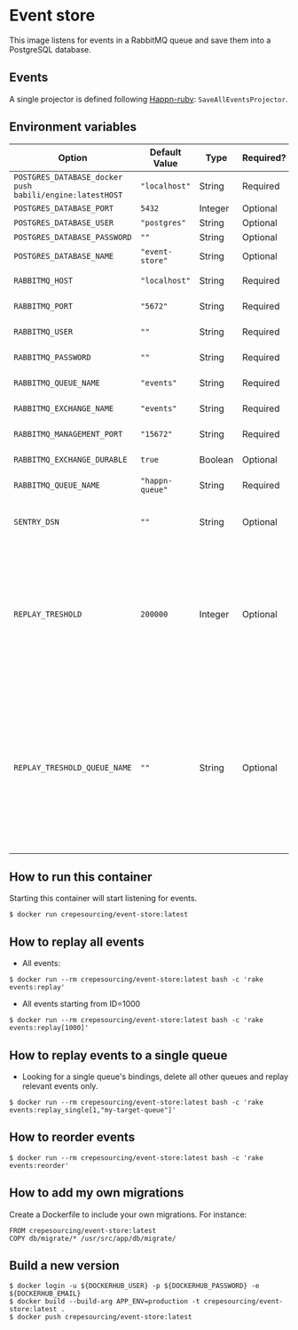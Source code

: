 # Event store

This image listens for events in a RabbitMQ queue and save them into a PostgreSQL database.


## Events

A single projector is defined following [Happn-ruby](https://github.com/crepesourcing/happn-ruby): `SaveAllEventsProjector`.

## Environment variables

| Option | Default Value | Type | Required? | Description  | Example |
| ---- | ----- | ------ | ----- | ------ | ----- |
| `POSTGRES_DATABASE_docker push babili/engine:latestHOST` | `"localhost"`| String | Required | | `"192.168.42.42"` |
| `POSTGRES_DATABASE_PORT` | `5432`| Integer | Optional | | `4242` |
| `POSTGRES_DATABASE_USER` | `"postgres"`| String | Optional | | `"root"`|
| `POSTGRES_DATABASE_PASSWORD` | `""`| String | Optional | | `"12345"`|
| `POSTGRES_DATABASE_NAME` | `"event-store"`| String | Optional | | `"freezed-events"` | 
| `RABBITMQ_HOST` | `"localhost"` | String | Required | See [Happn's documentation](https://github.com/crepesourcing/happn-ruby)  | `"192.168.42.42"` |
| `RABBITMQ_PORT` | `"5672"` | String | Required | See [Happn's documentation](https://github.com/crepesourcing/happn-ruby)  | `"1234"` |
| `RABBITMQ_USER` | `""` | String | Required | See [Happn's documentation](https://github.com/crepesourcing/happn-ruby)  | `"root"` |
| `RABBITMQ_PASSWORD` | `""` | String | Required | See [Happn's documentation](https://github.com/crepesourcing/happn-ruby)  | `"pouet"` |
| `RABBITMQ_QUEUE_NAME` | `"events"` | String | Required | See [Happn's documentation](https://github.com/crepesourcing/happn-ruby)  | `"myproject"` |
| `RABBITMQ_EXCHANGE_NAME` | `"events"` | String | Required | See [Happn's documentation](https://github.com/crepesourcing/happn-ruby)  | `"myproject"` |
| `RABBITMQ_MANAGEMENT_PORT` | `"15672"` | String | Required | See [Happn's documentation](https://github.com/crepesourcing/happn-ruby)  | `"4242"` |
| `RABBITMQ_EXCHANGE_DURABLE` | `true` | Boolean | Optional | See [Happn's documentation](https://github.com/crepesourcing/happn-ruby)  | `false` |
| `RABBITMQ_QUEUE_NAME` | `"happn-queue"` | String | Required | See [Happn's documentation](https://github.com/crepesourcing/happn-ruby) | `"my-queue"` |
| `SENTRY_DSN` | `""` | String | Optional | If this variable is set, all error logs are sent to your [sentry.io](https://sentry.io) project. | `` |
| `REPLAY_TRESHOLD` | `200000` | Integer | Optional | When replaying events, a queue is frequently checked to not have more messages than `REPLAY_TRESHOLD`. If you want to disable this threshold feature, set this value to `0`. | `1000000` |
| `REPLAY_TRESHOLD_QUEUE_NAME` | `""` | String | Optional | When replaying events, a queue name must be specified to frequently check that a maximum number of messages does not overload the queue. The replaying service will wait for this queue to do not overload.  | ` ` |

## How to run this container

Starting this container will start listening for events.

```
$ docker run crepesourcing/event-store:latest
```

## How to replay all events

* All events:

```
$ docker run --rm crepesourcing/event-store:latest bash -c 'rake events:replay'
```
* All events starting from ID=1000

```
$ docker run --rm crepesourcing/event-store:latest bash -c 'rake events:replay[1000]'
```

## How to replay events to a single queue

* Looking for a single queue's bindings, delete all other queues and replay relevant events only.

```
$ docker run --rm crepesourcing/event-store:latest bash -c 'rake events:replay_single[1,"my-target-queue"]'
```


## How to reorder events

```
$ docker run --rm crepesourcing/event-store:latest bash -c 'rake events:reorder'
```


## How to add my own migrations

Create a Dockerfile to include your own migrations. For instance:

```
FROM crepesourcing/event-store:latest
COPY db/migrate/* /usr/src/app/db/migrate/
```

## Build a new version

```
$ docker login -u ${DOCKERHUB_USER} -p ${DOCKERHUB_PASSWORD} -e ${DOCKERHUB_EMAIL}
$ docker build --build-arg APP_ENV=production -t crepesourcing/event-store:latest .
$ docker push crepesourcing/event-store:latest
```
